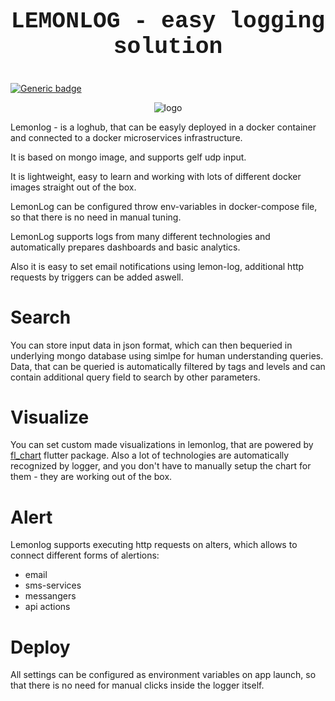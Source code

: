 
# <p  align="center" style="font-family:courier;font-size:130%" size=212px> LEMONLOG - easy logging solution </p> 


[![Generic badge](https://img.shields.io/badge/LICENSE-MIT-orange.svg)](LICENSE)

<p align="center">
  <img src="https://cdn-icons.flaticon.com/png/512/2732/premium/2732012.png?token=exp=1647252081~hmac=c496155513b143679c9a5a68c6a99b66" alt="logo"/>
</p>

Lemonlog - is a loghub, that can be easyly deployed in a docker container and connected to a docker microservices infrastructure. 

It is based on mongo image, and supports gelf udp input.

It is lightweight, easy to learn and working with lots of different docker images straight out of the box.

LemonLog can be configured throw env-variables in docker-compose file, so that there is no need in manual tuning.

LemonLog supports logs from many different technologies and automatically prepares dashboards and basic analytics.

Also it is easy to set email notifications using lemon-log, additional http requests by triggers can be added aswell.

# Search

You can store input data in json format, which can then bequeried in underlying mongo database using simlpe for human understanding queries. Data, that can be queried is automatically filtered by tags and levels and can contain additional query field to search by other parameters.

# Visualize

You can set custom made visualizations in lemonlog, that are powered by [fl_chart](https://pub.dev/packages/fl_chart) flutter package. Also a lot of technologies are automatically recognized by logger, and you don't have to manually setup the chart for them - they are working out of the box.

# Alert

Lemonlog supports executing http requests on alters, which allows to connect different forms of alertions:
- email
- sms-services
- messangers
- api actions

# Deploy

All settings can be configured as environment variables on app launch, so that there is no need for manual clicks inside the logger itself.

